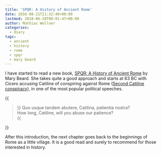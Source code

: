 ```yaml
---
title: 'SPQR: A History of Ancient Rome'
date: 2016-08-21T21:32:40+00:00
lastmod: 2018-06-28T00:01:47+00:00
author: Mathias Wellner
categories:
  - diary
tags:
  - ancient
  - history
  - rome
  - spqr
  - mary beard
---
```

I have started to read a new book, <a href="https://www.theguardian.com/books/2015/oct/18/spqr-by-mary-beard-review-rome" title="SPQR: A History Of Ancient Rome" target="_blank">SPQR: A History of Ancient Rome</a> 
by Mary Beard. She takes quite a good approach and starts at 63 BC with Cicero accusing 
Catiline of conspiring against Rome (<a href="https://en.wikipedia.org/wiki/Second_Catilinarian_conspiracy" title="Second Catilinarian conspiracy" target="_blank">Second Catiline conspiracy</a>), in one of the most popular political speeches. 

<!--more-->

{{<blockquote>}}
Quo usque tandem abutere, Catilina, patientia nostra?<br>
How long, Catiline, will you abuse our patience?<br>
{{</blockquote>}}

After this introduction, the next chapter goes back to the beginnings of Rome as a 
little village. It is a good read and surely to recommend for those interested in history.